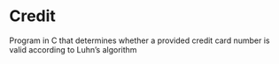 # Credit
Program in C that determines whether a provided credit card number is valid according to Luhn’s algorithm
